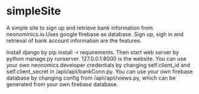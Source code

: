 # simpleSite
A simple site to sign up and retrieve bank information from neonominics.io.Uses google firebase as database. Sign up, sigh in and retrieval of bank account information are the features.

Install django by pip install -r requirements.
Then start web server by python manage.py runserver.
127.0.0.1:8000 is the website.
You can use your own neonomics.developer credentials by changing self.client_id and self.client_secret in /apii/apii/bankConn.py.
You can use your own firebase database by changing config from /apii/apii/views.py, which can be generated from your own firebase database.
